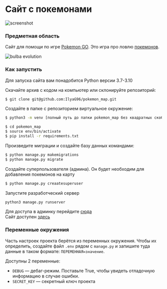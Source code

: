 # Сайт с покемонами

![screenshot](https://dvmn.org/filer/canonical/1563275070/172/)

### Предметная область

Сайт для помощи по игре [Pokemon GO](https://www.pokemongo.com/en-us/). Это игра про ловлю [покемонов](https://ru.wikipedia.org/wiki/%D0%9F%D0%BE%D0%BA%D0%B5%D0%BC%D0%BE%D0%BD).


![bulba evolution](https://dvmn.org/filer/canonical/1562265973/167/)

### Как запустить

Для запуска сайта вам понадобится Python версии 3.7-3.10

Cкачайте архив с кодом на компьютер или склонируйте репозиторий:
```bash
$ git clone git@github.com:IlyaG96/pokemon_map.git
```
Создайте в папке с репозиторием виртуальное окружение:
```bash
$ python3 -m venv [полный путь до папки pokemon_map без квадратных скобочек] env
```
```bash
$ cd pokemon_map
$ source env/bin/activate
$ pip install -r requirements.txt
```
Произведите миграции и создайте базу данных командами:
```sh
$ python manage.py makemigrations
$ python manage.py migrate
```
Создайте суперпользователя (админа). Он будет необходим для добавления покемонов на карту
```sh
$ python manage.py creaatesuperuser
```
Запустите разработческий сервер
```sh
python3 manage.py runserver
```
Для доступа в админку перейдите [сюда](http://127.0.0.1:8000/admin)  
Сайт доступен [здесь](http://127.0.0.1:8000/)

### Переменные окружения

Часть настроек проекта берётся из переменных окружения. Чтобы их определить, создайте файл `.env` рядом с `manage.py` и запишите туда данные в таком формате: `ПЕРЕМЕННАЯ=значение`.

Доступны 2 переменные:
- `DEBUG` — дебаг-режим. Поставьте True, чтобы увидеть отладочную информацию в случае ошибки.
- `SECRET_KEY` — секретный ключ проекта


